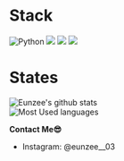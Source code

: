
# Stack
<img alt="Python" src ="https://img.shields.io/badge/Python-3776AB.svg?&style=for-the-badge&logo=Python&logoColor=white"/> <img src="https://img.shields.io/badge/Jupyter_Notebook-F37626?&style=for-the-badge&logo=Jupyter&logoColor=white"/> <img src="https://img.shields.io/badge/Android studio-3DDC84?&style=for-the-badge&logo=Android&logoColor=white"/> <img src="https://img.shields.io/badge/Java-007396?&style=for-the-badge&logo=Java&logoColor=white"/>

# States
![Eunzee's github stats](https://github-readme-stats.vercel.app/api?username=eunjijeon11&show_icons=true&custom_title=Eunzee's+github+states&theme=nord)  
![Most Used languages](https://github-readme-stats.vercel.app/api/top-langs/?username=eunjijeon11&layout=compact&theme=nord)

**Contact Me😎**  
- Instagram: @eunzee__03

